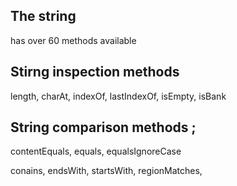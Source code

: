 ## The string

has over 60 methods available

## Stirng inspection methods

length, charAt, indexOf, lastIndexOf, isEmpty, isBank

## String comparison methods ;

contentEquals, equals, equalsIgnoreCase

conains, endsWith, startsWith, regionMatches,
